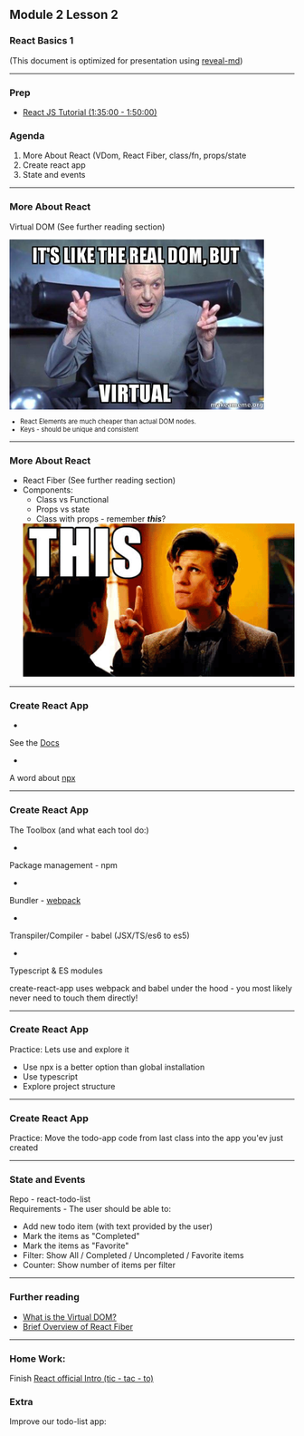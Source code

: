 ## Module 2 Lesson 2
### React Basics 1
(This document is optimized for presentation using [reveal-md](https://github.com/webpro/reveal-md))

---

### Prep
* [React JS Tutorial (1:35:00 - 1:50:00)](https://www.youtube.com/watch?v=UtIOMUQ7nWM)


### Agenda
1. More About React (VDom, React Fiber, class/fn, props/state
2. Create react app
3. State and events


---

### More About React

Virtual DOM (See further reading section)
<div>
    <img src="./assets/vdom.jpg" height=300>
</div>
<!-- .element: class="fragment" -->

<div style="font-size:.8em">

* React Elements are much cheaper than actual DOM nodes.
* Keys - should be unique and consistent

</div>
<!-- .element: class="fragment" -->

---

### More About React
* React Fiber (See further reading section)
* Components:
    * Class vs Functional
    * Props vs state
    * Class with props - remember ***this***?
    <div>
        <img src="./assets/this.gif">
    </div>
    <!-- .element: class="fragment" -->

---


### Create React App
* <!-- .element: class="fragment" -->
See the [Docs](https://github.com/facebook/create-react-app)

* <!-- .element: class="fragment" -->
A word about [npx](https://blog.npmjs.org/post/162869356040/introducing-npx-an-npm-package-runner)

---
### Create React App
The Toolbox (and what each tool do:)
* <!-- .element: class="fragment" -->
Package management - npm
* <!-- .element: class="fragment" -->
Bundler - [webpack](https://webpack.js.org/)
* <!-- .element: class="fragment" -->
Transpiler/Compiler - babel (JSX/TS/es6 to es5)
* <!-- .element: class="fragment" -->
Typescript & ES modules

create-react-app uses webpack and babel under the hood -
you most likely never need to touch them directly!
<!-- .element: class="fragment" -->

---
### Create React App
Practice: Lets use and explore it
* Use npx is a better option than global installation
* Use typescript
* Explore project structure


---
### Create React App
Practice: Move the todo-app code from last class into the app you'ev just created


---
### State and Events
Repo - react-todo-list <br/>
Requirements - The user should be able to:
* Add new todo item (with text provided by the user)
* Mark the items as "Completed"
* Mark the items as "Favorite"
* Filter: Show All / Completed / Uncompleted / Favorite items
* Counter: Show number of items per filter

---

### Further reading
* [What is the Virtual DOM?](https://www.youtube.com/watch?v=d7pyEDqBDeE)
* [Brief Overview of React Fiber](https://www.youtube.com/watch?v=0fUmOPQUv-Q)

---
### Home Work:
Finish [React official Intro (tic - tac - to)](https://reactjs.org/tutorial/tutorial.html)

### Extra
Improve our todo-list app: